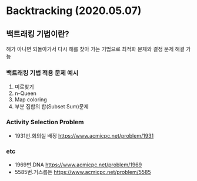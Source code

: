 # Backtracking (2020.05.07)
## 백트래킹 기법이란?
해가 아니면 되돌아가서 다시 해를 찾아 가는 기법으로 최적화 문제와 결정 문제 해결 가능

### 백트래킹 기법 적용 문제 예시
1. 미로찾기
2. n-Queen
3. Map coloring
4. 부분 집합의 합(Subset Sum)문제


### Activity Selection Problem
* 1931번.회의실 배정 <https://www.acmicpc.net/problem/1931>


### etc
* 1969번.DNA <https://www.acmicpc.net/problem/1969>
* 5585번.거스름돈 <https://www.acmicpc.net/problem/5585>
